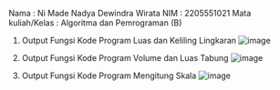 Nama                  : Ni Made Nadya Dewindra Wirata
NIM                   : 2205551021
Mata kuliah/Kelas     : Algoritma dan Pemrograman (B)

1. Output Fungsi Kode Program Luas dan Keliling Lingkaran
![image](https://user-images.githubusercontent.com/114905134/196043501-a24a8483-03f9-4a9f-ac33-8866684d5c2f.png)

2. Output Fungsi Kode Program Volume dan Luas Tabung
![image](https://user-images.githubusercontent.com/114905134/196043559-368f2320-54a8-4261-b2c4-4aff8b41abb8.png)

3. Output Fungsi Kode Program Mengitung Skala
![image](https://user-images.githubusercontent.com/114905134/196045210-e0748631-320d-4c83-84ba-4fa03f8d72ef.png)
